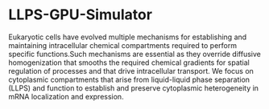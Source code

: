 # LLPS-GPU-Simulator
Eukaryotic cells have evolved multiple mechanisms for establishing and maintaining intracellular chemical compartments required to perform specific functions.Such mechanisms are essential as they override diffusive homogenization that smooths the required chemical gradients for spatial regulation of processes and that drive intracellular transport. We focus on cytoplasmic compartments that arise from liquid-liquid phase separation (LLPS) and function to establish and preserve cytoplasmic heterogeneity in mRNA localization and expression.
